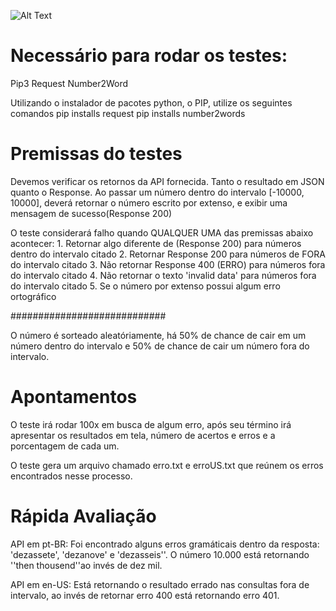 ![Alt Text](https://media.giphy.com/media/ihDkhpyQMZiwOBwI9Z/giphy.gif)


# Necessário para rodar os testes:

Pip3
Request 
Number2Word

Utilizando o instalador de pacotes python, o PIP, utilize os seguintes comandos
pip installs request
pip installs number2words

# Premissas do testes

Devemos verificar os retornos da API fornecida. Tanto o resultado em JSON quanto o Response.
Ao passar um número dentro do intervalo [-10000, 10000], deverá retornar o número escrito por extenso, e exibir uma mensagem de sucesso(Response 200)

O teste considerará falho quando QUALQUER UMA das premissas abaixo acontecer: 
    1. Retornar algo diferente de (Response 200) para números dentro do intervalo citado
    2. Retornar Response 200 para números de FORA do intervalo citado
    3. Não retornar Response 400 (ERRO) para números fora do intervalo citado
    4. Não retornar o texto 'invalid data' para números fora do intervalo citado
    5. Se o número por extenso possui algum erro ortográfico

############################

O número é sorteado aleatóriamente, há 50% de chance de cair em um número dentro do intervalo  e 50% de chance de cair um número fora do intervalo.


# Apontamentos

O teste irá rodar 100x em busca de algum erro, após seu término irá apresentar os resultados em tela, número de acertos e erros e a porcentagem de cada um.

O teste gera um arquivo chamado erro.txt e erroUS.txt que reúnem os erros encontrados nesse processo.

# Rápida Avaliação

API em pt-BR: Foi encontrado alguns erros gramáticais dentro da resposta: 'dezassete', 'dezanove' e 'dezasseis''. O número 10.000 está retornando ''then thousend''ao invés de dez mil. 


API em en-US: Está retornando o resultado errado nas consultas fora de intervalo, ao invés de retornar erro 400 está retornando erro 401.  


